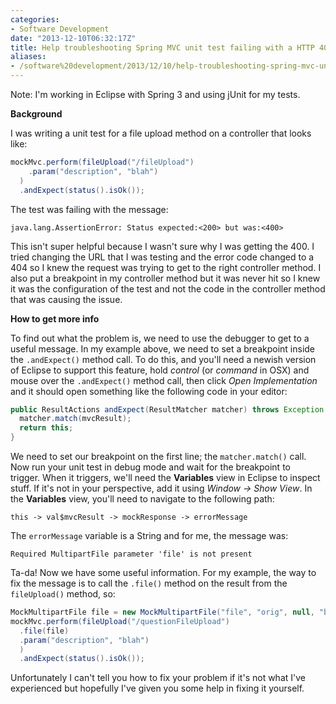 ```yaml
---
categories:
- Software Development
date: "2013-12-10T06:32:17Z"
title: Help troubleshooting Spring MVC unit test failing with a HTTP 400 error code
aliases:
- /software%20development/2013/12/10/help-troubleshooting-spring-mvc-unit-test-failing-with-a-http-400-error-code.html
---
```

Note: I'm working in Eclipse with Spring 3 and using jUnit for my tests.

**Background**

I was writing a unit test for a file upload method on a controller that looks like:
```java
mockMvc.perform(fileUpload("/fileUpload")
    .param("description", "blah")
  )
  .andExpect(status().isOk());
```
The test was failing with the message:
```
java.lang.AssertionError: Status expected:<200> but was:<400>
```
This isn't super helpful because I wasn't sure why I was getting the 400. I tried changing the URL that I was testing and the error code changed to a 404 so I knew the request was trying to get to the right controller method. I also put a breakpoint in my controller method but it was never hit so I knew it was the configuration of the test and not the code in the controller method that was causing the issue.

**How to get more info**

To find out what the problem is, we need to use the debugger to get to a useful message. In my example above, we need to set a breakpoint inside the `.andExpect()` method call. To do this, and you'll need a newish version of Eclipse to support this feature, hold _control_ (or _command_ in OSX) and mouse over the `.andExpect()` method call, then click _Open Implementation_ and it should open something like the following code in your editor:
```java
public ResultActions andExpect(ResultMatcher matcher) throws Exception {
  matcher.match(mvcResult);
  return this;
}
```
We need to set our breakpoint on the first line; the `matcher.match()` call. Now run your unit test in debug mode and wait for the breakpoint to trigger. When it triggers, we'll need the **Variables** view in Eclipse to inspect stuff. If it's not in your perspective, add it using _Window -> Show View_. In the **Variables** view, you'll need to navigate to the following path:
```
this -> val$mvcResult -> mockResponse -> errorMessage
```
The `errorMessage` variable is a String and for me, the message was:
```
Required MultipartFile parameter 'file' is not present
```
Ta-da! Now we have some useful information. For my example, the way to fix the message is to call the `.file()` method on the result from the `fileUpload()` method, so:
```java
MockMultipartFile file = new MockMultipartFile("file", "orig", null, "bar".getBytes());
mockMvc.perform(fileUpload("/questionFileUpload")
  .file(file)
  .param("description", "blah")
  )
  .andExpect(status().isOk());
```
Unfortunately I can't tell you how to fix your problem if it's not what I've experienced but hopefully I've given you some help in fixing it yourself.
